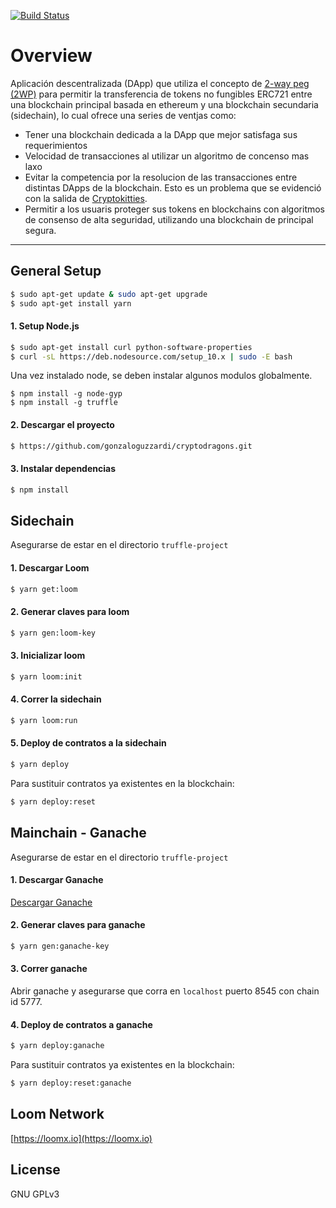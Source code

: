 
[![Build Status](https://travis-ci.com/gonzaloguzzardi/cryptodragons.svg?token=oBxkUCm6L9Ftej7DmuyY&branch=develop)](https://travis-ci.com/gonzaloguzzardi/cryptodragons)

# Overview

Aplicación descentralizada (DApp) que utiliza el concepto de [2-way peg (2WP)](https://www.rsk.co/es/noticia/sidechains-drivechains-and-rsk-2-way-peg-design/) para permitir la transferencia de tokens no fungibles ERC721 entre una blockchain principal basada en ethereum y una blockchain secundaria (sidechain), lo cual ofrece una series de ventjas como:

- Tener una blockchain dedicada a la DApp que mejor satisfaga sus requerimientos
- Velocidad de transacciones al utilizar un algoritmo de concenso mas laxo
- Evitar la competencia por la resolucion de las transacciones entre distintas DApps de la blockchain. Esto es un problema que se evidenció con la salida de [Cryptokitties](https://www.bbc.com/news/technology-42237162).
- Permitir a los usuaris proteger sus tokens en blockchains con algoritmos de consenso de alta seguridad, utilizando una blockchain de principal segura.

-----------------

## General Setup

```bash
$ sudo apt-get update & sudo apt-get upgrade
$ sudo apt-get install yarn
```

#### 1. Setup Node.js
```bash
$ sudo apt-get install curl python-software-properties
$ curl -sL https://deb.nodesource.com/setup_10.x | sudo -E bash 
```
Una vez instalado node, se deben instalar algunos modulos globalmente.
```
$ npm install -g node-gyp
$ npm install -g truffle
```
#### 2. Descargar el proyecto
```bash
$ https://github.com/gonzaloguzzardi/cryptodragons.git
```

#### 3. Instalar dependencias
```bash
$ npm install
```

## Sidechain

Asegurarse de estar en el directorio `truffle-project`

#### 1. Descargar Loom
```bash
$ yarn get:loom
```

#### 2. Generar claves para loom
```bash
$ yarn gen:loom-key
```

#### 3. Inicializar loom
```bash
$ yarn loom:init
```

#### 4. Correr la sidechain
```bash
$ yarn loom:run
```

#### 5. Deploy de contratos a la sidechain
```bash
$ yarn deploy
```

Para sustituir contratos ya existentes en la blockchain:
```bash
$ yarn deploy:reset
```

## Mainchain - Ganache

Asegurarse de estar en el directorio `truffle-project`

#### 1. Descargar Ganache

[Descargar Ganache](https://www.trufflesuite.com/ganache)

#### 2. Generar claves para ganache
```bash
$ yarn gen:ganache-key
```

#### 3. Correr ganache
Abrir ganache y asegurarse que corra en `localhost` puerto 8545 con chain id 5777.

#### 4. Deploy de contratos a ganache
```bash
$ yarn deploy:ganache
```

Para sustituir contratos ya existentes en la blockchain:
```bash
$ yarn deploy:reset:ganache
```

## Loom Network

[https://loomx.io](https://loomx.io)

## License

GNU GPLv3
